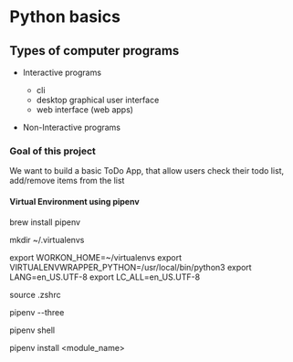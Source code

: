 # Python basics 

## Types of computer programs 

- Interactive programs 
  - cli 
  - desktop graphical user interface 
  - web interface (web apps)

- Non-Interactive programs 

### Goal of this project 

We want to build a basic ToDo App, that allow users check their todo list, add/remove items from the list 

#### Virtual Environment using pipenv 

brew install pipenv

mkdir ~/.virtualenvs

export WORKON_HOME=~/virtualenvs
export VIRTUALENVWRAPPER_PYTHON=/usr/local/bin/python3
export LANG=en_US.UTF-8
export LC_ALL=en_US.UTF-8

source .zshrc

pipenv --three

pipenv shell

pipenv install <module_name>
